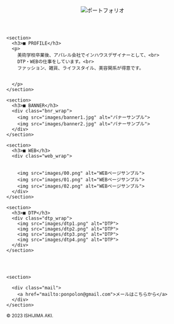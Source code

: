 <!DOCTYPE html>
<html lang="ja">
<head>
  <meta charset="UTF-8">
  <meta name="viewport" content="width=device-width, initial-scale=1.0">
  <title>Portfolio</title>
  <link rel="stylesheet" href="css/reset.css">
  <link rel="stylesheet" href="css/style1.css">
</head>
<body>

  <header>
    <div class"logo"><img src="images/new.logo.jpg" alt="ポートフォリオ">
  </header>

  <div class="wrapper">

    <section>
      <h3>■ PROFILE</h3>
      <p>
        美術学校卒業後、アパレル会社でインハウスデザイナーとして、<br>
        DTP・WEBの仕事をしています。<br>
        ファッション、雑貨、ライフスタイル、美容関系が得意です。
        
        
      </p>
    </section>

    <section>
      <h3>■ BANNER</h3>
      <div class="bnr_wrap">
        <img src="images/banner1.jpg" alt="バナーサンプル">
        <img src="images/banner2.jpg" alt="バナーサンプル">
      </div>
    </section>

    <section>
      <h3>■ WEB</h3>
      <div class="web_wrap">
        
        
        <img src="images/00.png" alt="WEBページサンプル">
        <img src="images/01.png" alt="WEBページサンプル">
        <img src="images/02.png" alt="WEBページサンプル">
      </div>
    </section>

    <section>
      <h3>■ DTP</h3>
      <div class="dtp_wrap">
        <img src="images/dtp1.png" alt="DTP">
        <img src="images/dtp2.png" alt="DTP">
        <img src="images/dtp3.png" alt="DTP">
        <img src="images/dtp4.png" alt="DTP">
      </div>
    </section>




    <section>
      
      <div class="mail">
        <a href="mailto:ponpolon@gmail.com">メールはこちらから</a>
      </div>
    </section>

  </div>

  <footer>
    <small>&copy; 2023 ISHIJIMA AKI.</small>
  </footer>
</body>
</html>
